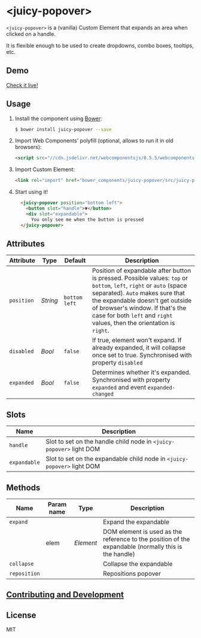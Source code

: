 # &lt;juicy-popover&gt;

`<juicy-popover>` is a (vanilla) Custom Element that expands an area when clicked on a handle.

It is flexible enough to be used to create dropdowns, combo boxes, tooltips, etc.

## Demo

[Check it live!](http://juicy.github.io/juicy-popover)

## Usage

1. Install the component using [Bower](http://bower.io/):

    ```sh
    $ bower install juicy-popover --save
    ```

2. Import Web Components' polyfill (optional, allows to run it in old browsers):

    ```html
    <script src="//cdn.jsdelivr.net/webcomponentsjs/0.5.5/webcomponents.min.js"></script>
    ```

3. Import Custom Element:

    ```html
    <link rel="import" href="bower_components/juicy-popover/src/juicy-popover.html">
    ```

4. Start using it!

    ```html
      <juicy-popover position="bottom left">
        <button slot="handle">▼</button>
        <div slot="expandable">
          You only see me when the button is pressed
      </juicy-popover>
    ```

## Attributes

Attribute            | Type           | Default       | Description
---                  | ---            | ---           | ---
`position`           | *String*       | `bottom left` | Position of expandable after button is pressed. Possible values: `top` or `bottom`, `left`, `right` or `auto` (space separated). `Auto` makes sure that the expandable doesn't get outside of browser's window. If that's the case for both `left` and `right` values, then the orientation is `right`. 
`disabled`           | *Bool*         | `false`       | If true, element won't expand. If already expanded, it will collapse once set to true. Synchronised with property `disabled`
`expanded`           | *Bool*         | `false`       | Determines whether it's expanded. Synchronised with property `expanded` and event `expanded-changed`

## Slots
Name                 | Description
---                  | ---
`handle`             | Slot to set on the handle child node in `<juicy-popover>` light DOM
`expandable`         | Slot to set on the expandable child node in `<juicy-popover>` light DOM

## Methods

Name               | Param name | Type      | Description
---                | ---        | ---       | ---
`expand`           |            |           | Expand the expandable
&nbsp;             | elem       | *Element* | DOM element is used as the reference to the position of the expandable (normally this is the handle)
`collapse`         |            |           | Collapse the expandable
`reposition`       |            |           | Repositions popover

## [Contributing and Development](CONTRIBUTING.md)

## License

MIT
